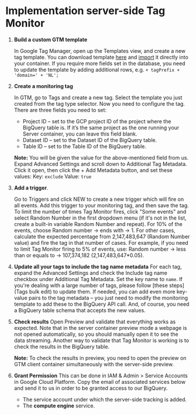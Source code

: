 # Implementation server-side Tag Monitor

1. **Build a custom GTM template**      

    In Google Tag Manager, open up the Templates view, and create a new tag template. You can download template [here](https://gitlab.com/code-cube-standards/tag-monitor-implementation/-/blob/main/gtm-templates/Server_Container_Tag_Monitor.tpl) and [import](https://www.simoahava.com/analytics/custom-templates-guide-for-google-tag-manager/#importing-and-exporting) it directly into your container. If you require more fields set in the database, you need to update the template by adding additional rows, e.g. `+ tagPrefix + 'domain=' + 'NL';`


2. **Create a monitoring tag**        


    In GTM, go to Tags and create a new tag. Select the template you just created from the tag type selector. Now you need to configure the tag. There are three fields you need to set:
    - Project ID – set to the GCP project ID of the project where the BigQuery table is. If it’s the same project as the one running your Server container, you can leave this field blank.
    - Dataset ID – set to the Dataset ID of the BigQuery table.
    - Table ID – set to the Table ID of the BigQuery table.

    **Note:** You will be given the value for the above-mentioned field from us.        
    Expand Advanced Settings and scroll down to Additional Tag Metadata. Click it open, then click the + Add Metadata button, and set these values:
        Key: `exclude`
        Value: `true`


3. **Add a trigger**.            


    Go to Triggers and click NEW to create a new trigger which will fire on all events. Add this trigger to your monitoring tag, and then save the tag. To limit the number of times Tag Monitor fires, click "Some events" and select Random Number in the first dropdown menu (if it's not in the list, create a built-in variable Random Number and repeat). For 10% of the events, choose Random number -> ends with -> 1. For other cases, calculate the expected percentage from 2,147,483,647 (Random Number value) and fire the tag in that number of cases. For example, if you need to limit Tag Monitor firing to 5% of events, use: Random number -> less than or equals to -> 107,374,182 (2,147,483,647*0.05).        



4. **Update all your tags to include the tag name metadata** 
    For each tag, expand the Advanced Settings and check the Include tag name checkbox under Additional Tag Metadata. Set the key name to `name`. If you're dealing with a large number of tags, please follow [these steps](Tags bulk edit) to update them. If needed, you can add even more key-value pairs to the tag metadata – you just need to modify the monitoring template to add these to the BigQuery API call. And, of course, you need a BigQuery table schema that accepts the new values.                    


 
5. **Check results**
    Open Preview and validate that everything works as expected. Note that in the server container preview mode a webpage is not opened automatically, so you should manually open it to see the data streaming. Another way to validate that Tag Monitor is working is to check the results in the BigQuery table.   

    **Note:** To check the results in preview, you need to open the preview on GTM client container simultaneously with the server-side preview. 
    

6. **Grant Permission**
    This can be done in IAM & Admin > Service Accounts in Google Cloud Platform. Copy the email of associated services below and send it to us in order to be granted access to our BigQuery.

    - The service account under which the server-side tracking is added.
    - The **compute engine** service.

